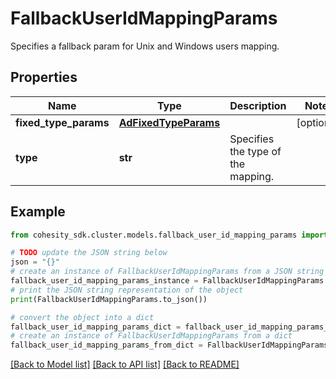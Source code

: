 # FallbackUserIdMappingParams

Specifies a fallback param for Unix and Windows users mapping.

## Properties

Name | Type | Description | Notes
------------ | ------------- | ------------- | -------------
**fixed_type_params** | [**AdFixedTypeParams**](AdFixedTypeParams.md) |  | [optional] 
**type** | **str** | Specifies the type of the mapping. | 

## Example

```python
from cohesity_sdk.cluster.models.fallback_user_id_mapping_params import FallbackUserIdMappingParams

# TODO update the JSON string below
json = "{}"
# create an instance of FallbackUserIdMappingParams from a JSON string
fallback_user_id_mapping_params_instance = FallbackUserIdMappingParams.from_json(json)
# print the JSON string representation of the object
print(FallbackUserIdMappingParams.to_json())

# convert the object into a dict
fallback_user_id_mapping_params_dict = fallback_user_id_mapping_params_instance.to_dict()
# create an instance of FallbackUserIdMappingParams from a dict
fallback_user_id_mapping_params_from_dict = FallbackUserIdMappingParams.from_dict(fallback_user_id_mapping_params_dict)
```
[[Back to Model list]](../README.md#documentation-for-models) [[Back to API list]](../README.md#documentation-for-api-endpoints) [[Back to README]](../README.md)


